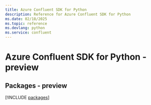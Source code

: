 ```yaml
---
title: Azure Confluent SDK for Python
description: Reference for Azure Confluent SDK for Python
ms.date: 02/18/2025
ms.topic: reference
ms.devlang: python
ms.service: confluent
---
```

# Azure Confluent SDK for Python - preview
## Packages - preview
[!INCLUDE [packages](confluent-index.md)]